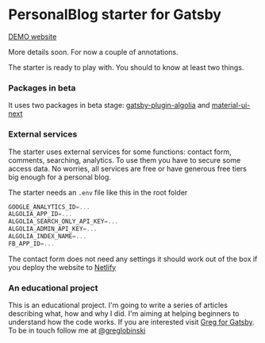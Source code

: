 # PersonalBlog starter for Gatsby

[DEMO website](https://gatsby-starter-personal-blog.greglobinski.com/)

More details soon. For now a couple of annotations.

The starter is ready to play with. You should to know at least two things.

### Packages in beta

It uses two packages in beta stage: [gatsby-plugin-algolia](https://github.com/algolia/gatsby-plugin-algolia) and [material-ui-next](https://material-ui-next.com/)

### External services

The starter uses external services for some functions: contact form, comments, searching, analytics. To use them you have to secure some access data. No worries, all services are free or have generous free tiers big enough for a personal blog.

The starter needs an `.env` file like this in the root folder

```javascript
GOOGLE_ANALYTICS_ID=...
ALGOLIA_APP_ID=...
ALGOLIA_SEARCH_ONLY_API_KEY=...
ALGOLIA_ADMIN_API_KEY=...
ALGOLIA_INDEX_NAME=...
FB_APP_ID=...
```

The contact form does not need any settings it should work out of the box if you deploy the website to [Netlify](https://www.netlify.com/)

### An educational project

This is an educational project. I'm going to write a series of articles describing what, how and why I did. I'm aiming at helping beginners to understand how the code works. If you are interested visit [Greg for Gatsby](https://forgatsby.greglobinski.com/gatsby-starter-personal-blog/). To be in touch follow me at [@greglobinski](https://twitter.com/greglobinski)
